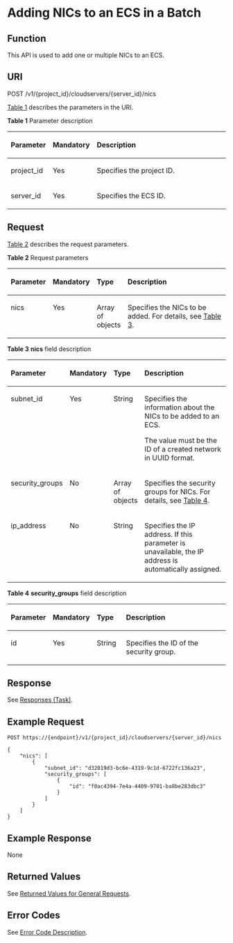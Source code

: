 # Adding NICs to an ECS in a Batch<a name="EN-US_TOPIC_0020212663"></a>

## Function<a name="section36695198"></a>

This API is used to add one or multiple NICs to an ECS.

## URI<a name="section61821327"></a>

POST /v1/\{project\_id\}/cloudservers/\{server\_id\}/nics

[Table 1](#table54800025)  describes the parameters in the URI.

**Table  1**  Parameter description

<a name="table54800025"></a>
<table><thead align="left"><tr id="row14870565"><th class="cellrowborder" valign="top" width="16.6%" id="mcps1.2.4.1.1"><p id="p63665103"><a name="p63665103"></a><a name="p63665103"></a>Parameter</p>
</th>
<th class="cellrowborder" valign="top" width="17.16%" id="mcps1.2.4.1.2"><p id="p56599738"><a name="p56599738"></a><a name="p56599738"></a>Mandatory</p>
</th>
<th class="cellrowborder" valign="top" width="66.24%" id="mcps1.2.4.1.3"><p id="p21176078"><a name="p21176078"></a><a name="p21176078"></a>Description</p>
</th>
</tr>
</thead>
<tbody><tr id="row37540721"><td class="cellrowborder" valign="top" width="16.6%" headers="mcps1.2.4.1.1 "><p id="p20899598"><a name="p20899598"></a><a name="p20899598"></a>project_id</p>
</td>
<td class="cellrowborder" valign="top" width="17.16%" headers="mcps1.2.4.1.2 "><p id="p15145867"><a name="p15145867"></a><a name="p15145867"></a>Yes</p>
</td>
<td class="cellrowborder" valign="top" width="66.24%" headers="mcps1.2.4.1.3 "><p id="p37593705"><a name="p37593705"></a><a name="p37593705"></a>Specifies the project ID.</p>
</td>
</tr>
<tr id="row35483542"><td class="cellrowborder" valign="top" width="16.6%" headers="mcps1.2.4.1.1 "><p id="p55594619"><a name="p55594619"></a><a name="p55594619"></a>server_id</p>
</td>
<td class="cellrowborder" valign="top" width="17.16%" headers="mcps1.2.4.1.2 "><p id="p6870268"><a name="p6870268"></a><a name="p6870268"></a>Yes</p>
</td>
<td class="cellrowborder" valign="top" width="66.24%" headers="mcps1.2.4.1.3 "><p id="p19620867"><a name="p19620867"></a><a name="p19620867"></a>Specifies the ECS ID.</p>
</td>
</tr>
</tbody>
</table>

## Request<a name="section19521038"></a>

[Table 2](#table23831236)  describes the request parameters.

**Table  2**  Request parameters

<a name="table23831236"></a>
<table><thead align="left"><tr id="row62644428"><th class="cellrowborder" valign="top" width="16.54%" id="mcps1.2.5.1.1"><p id="p41033878"><a name="p41033878"></a><a name="p41033878"></a>Parameter</p>
</th>
<th class="cellrowborder" valign="top" width="17.29%" id="mcps1.2.5.1.2"><p id="p35409804"><a name="p35409804"></a><a name="p35409804"></a>Mandatory</p>
</th>
<th class="cellrowborder" valign="top" width="13.71%" id="mcps1.2.5.1.3"><p id="p49621912"><a name="p49621912"></a><a name="p49621912"></a>Type</p>
</th>
<th class="cellrowborder" valign="top" width="52.459999999999994%" id="mcps1.2.5.1.4"><p id="p59951903"><a name="p59951903"></a><a name="p59951903"></a>Description</p>
</th>
</tr>
</thead>
<tbody><tr id="row24265995"><td class="cellrowborder" valign="top" width="16.54%" headers="mcps1.2.5.1.1 "><p id="p19388612"><a name="p19388612"></a><a name="p19388612"></a>nics</p>
</td>
<td class="cellrowborder" valign="top" width="17.29%" headers="mcps1.2.5.1.2 "><p id="p26973745"><a name="p26973745"></a><a name="p26973745"></a>Yes</p>
</td>
<td class="cellrowborder" valign="top" width="13.71%" headers="mcps1.2.5.1.3 "><p id="p37389755"><a name="p37389755"></a><a name="p37389755"></a>Array of objects</p>
</td>
<td class="cellrowborder" valign="top" width="52.459999999999994%" headers="mcps1.2.5.1.4 "><p id="p10932885"><a name="p10932885"></a><a name="p10932885"></a>Specifies the NICs to be added. For details, see <a href="#table58396974">Table 3</a>.</p>
</td>
</tr>
</tbody>
</table>

**Table  3** **nics**  field description

<a name="table58396974"></a>
<table><thead align="left"><tr id="row66803900"><th class="cellrowborder" valign="top" width="16.61833816618338%" id="mcps1.2.5.1.1"><p id="p1423511508114"><a name="p1423511508114"></a><a name="p1423511508114"></a>Parameter</p>
</th>
<th class="cellrowborder" valign="top" width="17.308269173082692%" id="mcps1.2.5.1.2"><p id="p142352508112"><a name="p142352508112"></a><a name="p142352508112"></a>Mandatory</p>
</th>
<th class="cellrowborder" valign="top" width="13.618638136186382%" id="mcps1.2.5.1.3"><p id="p12235450218"><a name="p12235450218"></a><a name="p12235450218"></a>Type</p>
</th>
<th class="cellrowborder" valign="top" width="52.45475452454754%" id="mcps1.2.5.1.4"><p id="p10235165010113"><a name="p10235165010113"></a><a name="p10235165010113"></a>Description</p>
</th>
</tr>
</thead>
<tbody><tr id="row19299134"><td class="cellrowborder" valign="top" width="16.61833816618338%" headers="mcps1.2.5.1.1 "><p id="p19726002"><a name="p19726002"></a><a name="p19726002"></a>subnet_id</p>
</td>
<td class="cellrowborder" valign="top" width="17.308269173082692%" headers="mcps1.2.5.1.2 "><p id="p54302323"><a name="p54302323"></a><a name="p54302323"></a>Yes</p>
</td>
<td class="cellrowborder" valign="top" width="13.618638136186382%" headers="mcps1.2.5.1.3 "><p id="p36412008"><a name="p36412008"></a><a name="p36412008"></a>String</p>
</td>
<td class="cellrowborder" valign="top" width="52.45475452454754%" headers="mcps1.2.5.1.4 "><p id="p52170790174229"><a name="p52170790174229"></a><a name="p52170790174229"></a>Specifies the information about the NICs to be added to an ECS.</p>
<p id="p43287089174217"><a name="p43287089174217"></a><a name="p43287089174217"></a>The value must be the ID of a created network in UUID format.</p>
</td>
</tr>
<tr id="row58738960"><td class="cellrowborder" valign="top" width="16.61833816618338%" headers="mcps1.2.5.1.1 "><p id="p60235282"><a name="p60235282"></a><a name="p60235282"></a>security_groups</p>
</td>
<td class="cellrowborder" valign="top" width="17.308269173082692%" headers="mcps1.2.5.1.2 "><p id="p47219689"><a name="p47219689"></a><a name="p47219689"></a>No</p>
</td>
<td class="cellrowborder" valign="top" width="13.618638136186382%" headers="mcps1.2.5.1.3 "><p id="p66698493"><a name="p66698493"></a><a name="p66698493"></a>Array of objects</p>
</td>
<td class="cellrowborder" valign="top" width="52.45475452454754%" headers="mcps1.2.5.1.4 "><p id="p36384226"><a name="p36384226"></a><a name="p36384226"></a>Specifies the security groups for NICs. For details, see <a href="#table16100147">Table 4</a>.</p>
</td>
</tr>
<tr id="row29643385104818"><td class="cellrowborder" valign="top" width="16.61833816618338%" headers="mcps1.2.5.1.1 "><p id="p65463874104818"><a name="p65463874104818"></a><a name="p65463874104818"></a>ip_address</p>
</td>
<td class="cellrowborder" valign="top" width="17.308269173082692%" headers="mcps1.2.5.1.2 "><p id="p973617104818"><a name="p973617104818"></a><a name="p973617104818"></a>No</p>
</td>
<td class="cellrowborder" valign="top" width="13.618638136186382%" headers="mcps1.2.5.1.3 "><p id="p11754185104818"><a name="p11754185104818"></a><a name="p11754185104818"></a>String</p>
</td>
<td class="cellrowborder" valign="top" width="52.45475452454754%" headers="mcps1.2.5.1.4 "><p id="p12564913104818"><a name="p12564913104818"></a><a name="p12564913104818"></a>Specifies the IP address. If this parameter is unavailable, the IP address is automatically assigned.</p>
</td>
</tr>
</tbody>
</table>

**Table  4** **security\_groups**  field description

<a name="table16100147"></a>
<table><thead align="left"><tr id="row24331897"><th class="cellrowborder" valign="top" width="16.54%" id="mcps1.2.5.1.1"><p id="p93384531019"><a name="p93384531019"></a><a name="p93384531019"></a>Parameter</p>
</th>
<th class="cellrowborder" valign="top" width="17.29%" id="mcps1.2.5.1.2"><p id="p16355135315116"><a name="p16355135315116"></a><a name="p16355135315116"></a>Mandatory</p>
</th>
<th class="cellrowborder" valign="top" width="13.719999999999999%" id="mcps1.2.5.1.3"><p id="p16355953418"><a name="p16355953418"></a><a name="p16355953418"></a>Type</p>
</th>
<th class="cellrowborder" valign="top" width="52.449999999999996%" id="mcps1.2.5.1.4"><p id="p103559531511"><a name="p103559531511"></a><a name="p103559531511"></a>Description</p>
</th>
</tr>
</thead>
<tbody><tr id="row8500244"><td class="cellrowborder" valign="top" width="16.54%" headers="mcps1.2.5.1.1 "><p id="p17431163"><a name="p17431163"></a><a name="p17431163"></a>id</p>
</td>
<td class="cellrowborder" valign="top" width="17.29%" headers="mcps1.2.5.1.2 "><p id="p2638090"><a name="p2638090"></a><a name="p2638090"></a>Yes</p>
</td>
<td class="cellrowborder" valign="top" width="13.719999999999999%" headers="mcps1.2.5.1.3 "><p id="p12358762"><a name="p12358762"></a><a name="p12358762"></a>String</p>
</td>
<td class="cellrowborder" valign="top" width="52.449999999999996%" headers="mcps1.2.5.1.4 "><p id="p16950236"><a name="p16950236"></a><a name="p16950236"></a>Specifies the ID of the security group.</p>
</td>
</tr>
</tbody>
</table>

## Response<a name="section41471619"></a>

See  [Responses \(Task\)](responses-(task).md).

## Example Request<a name="section1912511011213"></a>

```
POST https://{endpoint}/v1/{project_id}/cloudservers/{server_id}/nics
```

```
{
    "nics": [
        {
            "subnet_id": "d32019d3-bc6e-4319-9c1d-6722fc136a23", 
            "security_groups": [
                {
                    "id": "f0ac4394-7e4a-4409-9701-ba8be283dbc3"
                }
            ]
        }
    ]
}
```

## Example Response<a name="section120154513611"></a>

None

## Returned Values<a name="en-us_topic_0092803065_en-us_topic_0020212692_section22960139"></a>

See  [Returned Values for General Requests](returned-values-for-general-requests.md).

## Error Codes<a name="en-us_topic_0092803065_en-us_topic_0067161469_en-us_topic_0057973179_section23611955"></a>

See  [Error Code Description](error-code-description.md).

